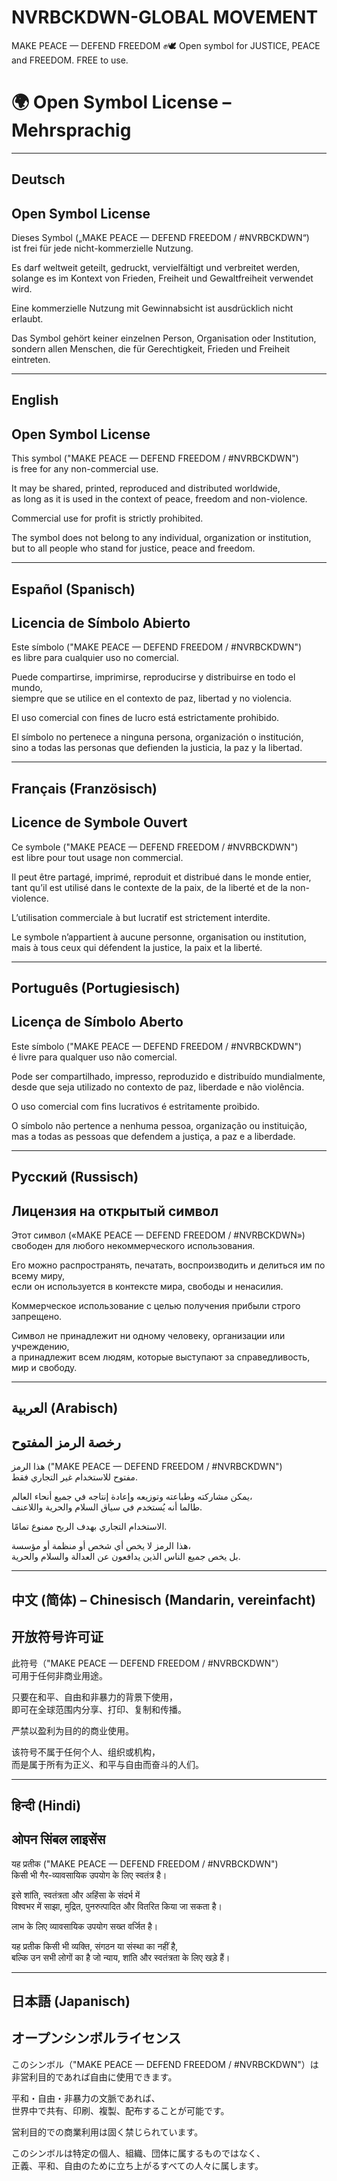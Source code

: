 # NVRBCKDWN-GLOBAL MOVEMENT
MAKE PEACE — DEFEND FREEDOM ✊🕊️ Open symbol for JUSTICE, PEACE and FREEDOM. FREE to use.

# 🌍 Open Symbol License – Mehrsprachig

---

## Deutsch
Open Symbol License  
-------------------  
Dieses Symbol („MAKE PEACE — DEFEND FREEDOM / #NVRBCKDWN“)  
ist frei für jede nicht-kommerzielle Nutzung.  

Es darf weltweit geteilt, gedruckt, vervielfältigt und verbreitet werden,  
solange es im Kontext von Frieden, Freiheit und Gewaltfreiheit verwendet wird.  

Eine kommerzielle Nutzung mit Gewinnabsicht ist ausdrücklich nicht erlaubt.  

Das Symbol gehört keiner einzelnen Person, Organisation oder Institution,  
sondern allen Menschen, die für Gerechtigkeit, Frieden und Freiheit eintreten.  

---

## English
Open Symbol License  
-------------------  
This symbol ("MAKE PEACE — DEFEND FREEDOM / #NVRBCKDWN")  
is free for any non-commercial use.  

It may be shared, printed, reproduced and distributed worldwide,  
as long as it is used in the context of peace, freedom and non-violence.  

Commercial use for profit is strictly prohibited.  

The symbol does not belong to any individual, organization or institution,  
but to all people who stand for justice, peace and freedom.  

---

## Español (Spanisch)
Licencia de Símbolo Abierto  
---------------------------  
Este símbolo ("MAKE PEACE — DEFEND FREEDOM / #NVRBCKDWN")  
es libre para cualquier uso no comercial.  

Puede compartirse, imprimirse, reproducirse y distribuirse en todo el mundo,  
siempre que se utilice en el contexto de paz, libertad y no violencia.  

El uso comercial con fines de lucro está estrictamente prohibido.  

El símbolo no pertenece a ninguna persona, organización o institución,  
sino a todas las personas que defienden la justicia, la paz y la libertad.  

---

## Français (Französisch)
Licence de Symbole Ouvert  
-------------------------  
Ce symbole ("MAKE PEACE — DEFEND FREEDOM / #NVRBCKDWN")  
est libre pour tout usage non commercial.  

Il peut être partagé, imprimé, reproduit et distribué dans le monde entier,  
tant qu’il est utilisé dans le contexte de la paix, de la liberté et de la non-violence.  

L’utilisation commerciale à but lucratif est strictement interdite.  

Le symbole n’appartient à aucune personne, organisation ou institution,  
mais à tous ceux qui défendent la justice, la paix et la liberté.  

---

## Português (Portugiesisch)
Licença de Símbolo Aberto  
-------------------------  
Este símbolo ("MAKE PEACE — DEFEND FREEDOM / #NVRBCKDWN")  
é livre para qualquer uso não comercial.  

Pode ser compartilhado, impresso, reproduzido e distribuído mundialmente,  
desde que seja utilizado no contexto de paz, liberdade e não violência.  

O uso comercial com fins lucrativos é estritamente proibido.  

O símbolo não pertence a nenhuma pessoa, organização ou instituição,  
mas a todas as pessoas que defendem a justiça, a paz e a liberdade.  

---

## Русский (Russisch)
Лицензия на открытый символ  
----------------------------  
Этот символ («MAKE PEACE — DEFEND FREEDOM / #NVRBCKDWN»)  
свободен для любого некоммерческого использования.  

Его можно распространять, печатать, воспроизводить и делиться им по всему миру,  
если он используется в контексте мира, свободы и ненасилия.  

Коммерческое использование с целью получения прибыли строго запрещено.  

Символ не принадлежит ни одному человеку, организации или учреждению,  
а принадлежит всем людям, которые выступают за справедливость, мир и свободу.  

---

## العربية (Arabisch)
رخصة الرمز المفتوح  
-------------------  
هذا الرمز ("MAKE PEACE — DEFEND FREEDOM / #NVRBCKDWN")  
مفتوح للاستخدام غير التجاري فقط.  

يمكن مشاركته وطباعته وتوزيعه وإعادة إنتاجه في جميع أنحاء العالم،  
طالما أنه يُستخدم في سياق السلام والحرية واللاعنف.  

الاستخدام التجاري بهدف الربح ممنوع تمامًا.  

هذا الرمز لا يخص أي شخص أو منظمة أو مؤسسة،  
بل يخص جميع الناس الذين يدافعون عن العدالة والسلام والحرية.  

---

## 中文 (简体) – Chinesisch (Mandarin, vereinfacht)
开放符号许可证  
---------------  
此符号（"MAKE PEACE — DEFEND FREEDOM / #NVRBCKDWN"）  
可用于任何非商业用途。  

只要在和平、自由和非暴力的背景下使用，  
即可在全球范围内分享、打印、复制和传播。  

严禁以盈利为目的的商业使用。  

该符号不属于任何个人、组织或机构，  
而是属于所有为正义、和平与自由而奋斗的人们。  

---

## हिन्दी (Hindi)
ओपन सिंबल लाइसेंस  
-------------------  
यह प्रतीक ("MAKE PEACE — DEFEND FREEDOM / #NVRBCKDWN")  
किसी भी गैर-व्यावसायिक उपयोग के लिए स्वतंत्र है।  

इसे शांति, स्वतंत्रता और अहिंसा के संदर्भ में  
विश्वभर में साझा, मुद्रित, पुनरुत्पादित और वितरित किया जा सकता है।  

लाभ के लिए व्यावसायिक उपयोग सख्त वर्जित है।  

यह प्रतीक किसी भी व्यक्ति, संगठन या संस्था का नहीं है,  
बल्कि उन सभी लोगों का है जो न्याय, शांति और स्वतंत्रता के लिए खड़े हैं।  

---

## 日本語 (Japanisch)
オープンシンボルライセンス  
----------------------------  
このシンボル（"MAKE PEACE — DEFEND FREEDOM / #NVRBCKDWN"）は  
非営利目的であれば自由に使用できます。  

平和・自由・非暴力の文脈であれば、  
世界中で共有、印刷、複製、配布することが可能です。  

営利目的での商業利用は固く禁じられています。  

このシンボルは特定の個人、組織、団体に属するものではなく、  
正義、平和、自由のために立ち上がるすべての人々に属します。  
